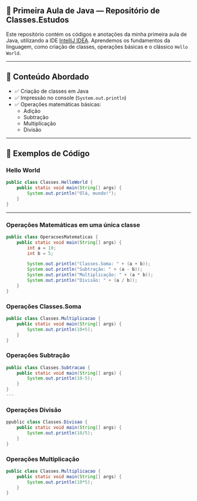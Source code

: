 
## 📘 Primeira Aula de Java — Repositório de Classes.Estudos

Este repositório contém os códigos e anotações da minha primeira aula de Java, utilizando a IDE [IntelliJ IDEA](https://www.jetbrains.com/idea/). Aprendemos os fundamentos da linguagem, como criação de classes, operações básicas e o clássico `Hello World`.

---

## 🚀 Conteúdo Abordado

- ✅ Criação de classes em Java
- ✅ Impressão no console (`System.out.println`)
- ✅ Operações matemáticas básicas:
  - Adição
  - Subtração
  - Multiplicação
  - Divisão

---

## 🧠 Exemplos de Código

### Hello World

```java
public class Classes.HelloWorld {
    public static void main(String[] args) {
        System.out.println("Olá, mundo!");
    }
}
```

---

### Operações Matemáticas em uma única classe

```java
public class OperacoesMatematicas {
    public static void main(String[] args) {
        int a = 10;
        int b = 5;

        System.out.println("Classes.Soma: " + (a + b));
        System.out.println("Subtração: " + (a - b));
        System.out.println("Multiplicação: " + (a * b));
        System.out.println("Divisão: " + (a / b));
    }
}
```
### Operações Classes.Soma

```java
public class Classes.Multiplicacao {
    public static void main(String[] args) {
        System.out.println(10+5);
    }
}
```
### Operações Subtração

```java
public class Classes.Subtracao {
    public static void main(String[] args) {
        System.out.println(10-5);
    }
}
---
```
### Operações Divisão

```java
ppublic class Classes.Divisao {
    public static void main(String[] args) {
        System.out.println(10/5);
    }
}
```
### Operações Multiplicação

```java
public class Classes.Multiplicacao {
    public static void main(String[] args) {
        System.out.println(10*5);
    }
}

```
###


